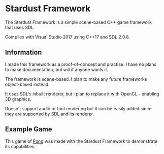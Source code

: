 # Stardust Framework

The Stardust Framework is a simple scene-based C++ game framework that uses SDL.

Compiles with Visual Studio 2017 using C++17 and SDL 2.0.8.

## Information

I made this framework as a proof-of-concept and practise. I have no plans to make documentation, but will if anyone wants it.

The framework is scene-based. I plan to make any future frameworks object-based instead.

It uses SDL's inbuilt renderer, but I plan to replace it with OpenGL - enabling 3D graphics.

Doesn't support audio or font rendering but it can be easily added since they are supported by SDL and its renderer.

## Example Game

This game of [Pong](https://github.com/LucidSigma/Stardust-Pong) was made with the Stardust Framework to demonstrate its capabilities.